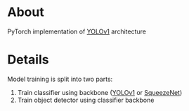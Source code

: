 # About
PyTorch implementation of [YOLOv1](https://arxiv.org/pdf/1506.02640.pdf) architecture

# Details
Model training is split into two parts:
1. Train classifier using backbone ([YOLOv1](https://arxiv.org/pdf/1506.02640.pdf) or [SqueezeNet](https://arxiv.org/pdf/1602.07360.pdf))
2. Train object detector using classifier backbone
